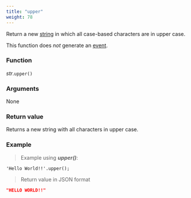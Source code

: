 ```yaml
---
title: "upper"
weight: 78
---
```


Return a new [string](..) in which all case-based characters are in upper case.

This function does *not* generate an [event](../../../overview/events).

### Function

*str*.`upper()`

### Arguments

None

### Return value

Returns a new string with all characters in upper case.

### Example

> Example using ***upper()***:

```thingsdb,json_response
'Hello World!!'.upper();
```

> Return value in JSON format

```json
"HELLO WORLD!!"
```
